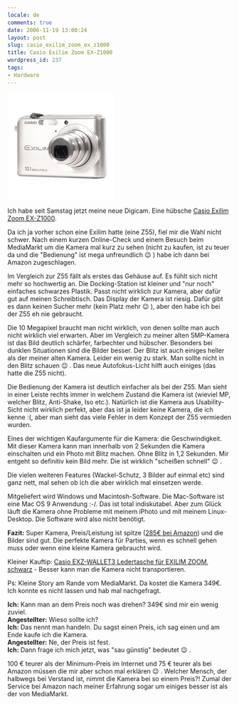 ```yaml
---
locale: de
comments: true
date: 2006-11-19 13:00:24
layout: post
slug: casio_exilim_zoom_ex_z1000
title: Casio Exilim Zoom EX-Z1000
wordpress_id: 237
tags:
- Hardware
---
```



[![](/images/2006-11-19-casio_exilim_zoom_ex_z1000/exilim_1000.jpg)](http://www.amazon.de/gp/product/B000FIBON4?ie=UTF8&tag=wannawork-21&linkCode=as2&camp=1638&creative=6742&creativeASIN=B000FIBON4)


Ich habe seit Samstag jetzt meine neue Digicam. Eine hübsche [Casio Exilim Zoom EX-Z1000](http://www.amazon.de/gp/product/B000FIBON4?ie=UTF8&tag=wannawork-21&linkCode=as2&camp=1638&creative=6742&creativeASIN=B000FIBON4).

 

Da ich ja vorher schon eine Exilim hatte (eine Z55), fiel mir die
Wahl nicht schwer. Nach einem kurzen Online-Check und einem Besuch beim
MediaMarkt um die Kamera mal kurz zu sehen (nicht zu kaufen, ist zu teuer da
und die "Bedienung" ist mega unfreundlich :wink: ) habe ich dann bei Amazon
zugeschlagen.

Im Vergleich zur Z55 fällt als erstes das Gehäuse auf. Es fühlt sich nicht mehr
so hochwertig an. Die Docking-Station ist kleiner und "nur noch" einfaches
schwarzes Plastik. Passt nicht wirklich zur Kamera, aber dafür gut auf meinen
Schreibtisch. Das Display der Kamera ist riesig. Dafür gibt es dann keinen
Sucher mehr (kein Platz mehr :wink: ), aber den habe ich bei der Z55 eh nie
gebraucht. 

Die 10 Megapixel braucht man nicht wirklich, von denen sollte man auch nicht
wirklich viel erwarten. Aber im Vergleich zu meiner alten 5MP-Kamera ist das
Bild deutlich schärfer, farbechter und hübscher. Besonders bei dunklen
Situationen sind die Bilder besser. Der Blitz ist auch einiges heller als der
meiner alten Kamera. Leider ein wenig zu stark. Man sollte nicht in den Blitz
schauen :wink: . Das neue Autofokus-Licht hilft auch einiges (das hatte die Z55
nicht).

Die Bedienung der Kamera ist deutlich einfacher als bei der Z55. Man sieht in
einer Leiste rechts immer in welchem Zustand die Kamera ist (wieviel MP,
welcher Blitz, Anti-Shake, Iso etc.). Natürlich ist die Kamera aus
Usability-Sicht nicht wirklich perfekt, aber das ist ja leider keine Kamera,
die ich kenne :(, aber man sieht das viele Fehler in dem Konzept der Z55
vermieden wurden.

Eines der wichtigen Kaufargumente für die Kamera: die Geschwindigkeit. Mit
dieser Kamera kann man innerhalb von 2 Sekunden die Kamera einschalten und ein
Photo mit Blitz machen. Ohne Blitz in 1,2 Sekunden. Mir entgeht so definitiv
kein Bild mehr. Die ist wirklich "scheißen schnell" :wink: .

Die vielen weiteren Features (Wackel-Schutz, 3 Bilder auf einmal etc) sind ganz
nett, mal sehen ob ich die aber wirklich mal einsetzen werde.

Mitgeliefert wird Windows und Macintosh-Software. Die Mac-Software ist eine Mac
OS 9 Anwendung :-/. Das ist total indiskutabel. Aber zum Glück läuft die Kamera
ohne Probleme mit meinem iPhoto und mit meinem Linux-Desktop. Die Software wird
also nicht benötigt.

**Fazit:** Super Kamera, Preis/Leistung ist spitze ([285€ bei Amazon](http://www.amazon.de/gp/product/B000FIBON4?ie=UTF8&tag=wannawork-21&linkCode=as2&camp=1638&creative=6742&creativeASIN=B000FIBON4))
und die Bilder sind gut. Die perfekte Kamera für Parties, wenn es schnell gehen
muss oder wenn eine kleine Kamera gebraucht wird.

Kleiner Kauftip: [Casio EXZ-WALLET3 Ledertasche für EXILIM ZOOM, schwarz](http://www.amazon.de/gp/product/B0007SV8L0?ie=UTF8&tag=wannawork-21&linkCode=as2&camp=1638&creative=6742&creativeASIN=B0007SV8L0) - Besser kann man die Kamera nicht transportieren.

Ps: Kleine Story am Rande vom MediaMarkt. Da kostet die Kamera 349€. Ich konnte
es nicht lassen und hab mal nachgefragt.

**Ich:** Kann man an dem Preis noch was drehen? 349€ sind mir ein wenig zuviel.    
**Angestellter:** Wieso sollte ich?     
**Ich:** Das nennt man handeln. Du sagst einen Preis, ich sag einen und am Ende
kaufe ich die Kamera.    
**Angestellter:** Ne, der Preis ist fest.    
**Ich:** Dann frage ich mich jetzt, was "sau günstig" bedeutet :wink: .

100 € teurer als der Minimum-Preis im Internet und 75 € teurer als bei Amazon
müssen die mir aber schon mal erklären :wink: . Welcher Mensch, der halbwegs bei
Verstand ist, nimmt die Kamera bei so einem Preis?! Zumal der Service bei
Amazon nach meiner Erfahrung sogar um einiges besser ist als der von
MediaMarkt.
